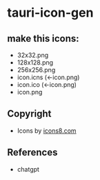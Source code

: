 # tauri-icon-gen

## make this icons:
- 32x32.png
- 128x128.png
- 256x256.png
- icon.icns (←icon.png)
- icon.ico (←icon.png)
- icon.png

## Copyright
- Icons by <a href="https://icons8.com/icons">icons8.com</a>

## References
- chatgpt